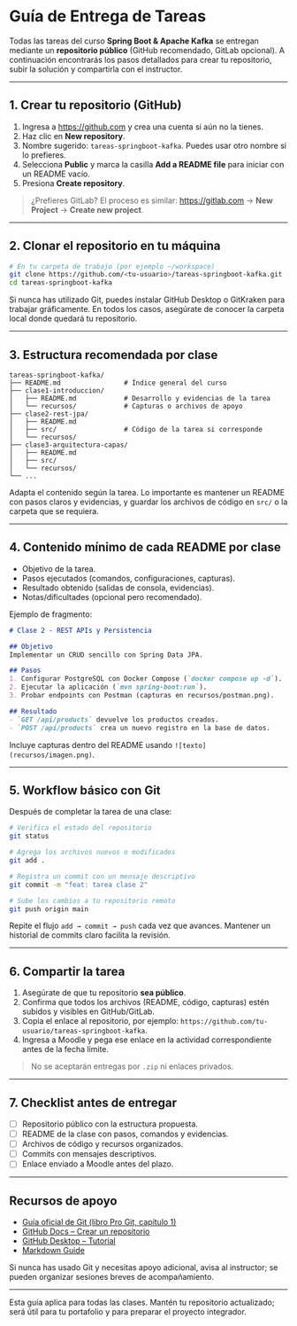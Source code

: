 # Guía de Entrega de Tareas

Todas las tareas del curso **Spring Boot & Apache Kafka** se entregan mediante un **repositorio público** (GitHub recomendado, GitLab opcional). A continuación encontrarás los pasos detallados para crear tu repositorio, subir la solución y compartirla con el instructor.

---

## 1. Crear tu repositorio (GitHub)

1. Ingresa a https://github.com y crea una cuenta si aún no la tienes.
2. Haz clic en **New repository**.
3. Nombre sugerido: `tareas-springboot-kafka`. Puedes usar otro nombre si lo prefieres.
4. Selecciona **Public** y marca la casilla **Add a README file** para iniciar con un README vacío.
5. Presiona **Create repository**.

> ¿Prefieres GitLab? El proceso es similar: https://gitlab.com → **New Project** → **Create new project**.

---

## 2. Clonar el repositorio en tu máquina

```bash
# En tu carpeta de trabajo (por ejemplo ~/workspace)
git clone https://github.com/<tu-usuario>/tareas-springboot-kafka.git
cd tareas-springboot-kafka
```

Si nunca has utilizado Git, puedes instalar GitHub Desktop o GitKraken para trabajar gráficamente. En todos los casos, asegúrate de conocer la carpeta local donde quedará tu repositorio.

---

## 3. Estructura recomendada por clase

```
tareas-springboot-kafka/
├── README.md                # Índice general del curso
├── clase1-introduccion/
│   ├── README.md            # Desarrollo y evidencias de la tarea
│   └── recursos/            # Capturas o archivos de apoyo
├── clase2-rest-jpa/
│   ├── README.md
│   ├── src/                 # Código de la tarea si corresponde
│   └── recursos/
├── clase3-arquitectura-capas/
│   ├── README.md
│   ├── src/
│   └── recursos/
└── ...
```

Adapta el contenido según la tarea. Lo importante es mantener un README con pasos claros y evidencias, y guardar los archivos de código en `src/` o la carpeta que se requiera.

---

## 4. Contenido mínimo de cada README por clase

- Objetivo de la tarea.
- Pasos ejecutados (comandos, configuraciones, capturas).
- Resultado obtenido (salidas de consola, evidencias).
- Notas/dificultades (opcional pero recomendado).

Ejemplo de fragmento:

```markdown
# Clase 2 - REST APIs y Persistencia

## Objetivo
Implementar un CRUD sencillo con Spring Data JPA.

## Pasos
1. Configurar PostgreSQL con Docker Compose (`docker compose up -d`).
2. Ejecutar la aplicación (`mvn spring-boot:run`).
3. Probar endpoints con Postman (capturas en recursos/postman.png).

## Resultado
- `GET /api/products` devuelve los productos creados.
- `POST /api/products` crea un nuevo registro en la base de datos.
```

Incluye capturas dentro del README usando `![texto](recursos/imagen.png)`.

---

## 5. Workflow básico con Git

Después de completar la tarea de una clase:

```bash
# Verifica el estado del repositorio
git status

# Agrega los archivos nuevos o modificados
git add .

# Registra un commit con un mensaje descriptivo
git commit -m "feat: tarea clase 2"

# Sube los cambios a tu repositorio remoto
git push origin main
```

Repite el flujo `add → commit → push` cada vez que avances. Mantener un historial de commits claro facilita la revisión.

---

## 6. Compartir la tarea

1. Asegúrate de que tu repositorio **sea público**.
2. Confirma que todos los archivos (README, código, capturas) estén subidos y visibles en GitHub/GitLab.
3. Copia el enlace al repositorio, por ejemplo: `https://github.com/tu-usuario/tareas-springboot-kafka`.
4. Ingresa a Moodle y pega ese enlace en la actividad correspondiente antes de la fecha límite.

> No se aceptarán entregas por `.zip` ni enlaces privados.

---

## 7. Checklist antes de entregar

- [ ] Repositorio público con la estructura propuesta.
- [ ] README de la clase con pasos, comandos y evidencias.
- [ ] Archivos de código y recursos organizados.
- [ ] Commits con mensajes descriptivos.
- [ ] Enlace enviado a Moodle antes del plazo.

---

## Recursos de apoyo

- [Guía oficial de Git (libro Pro Git, capítulo 1)](https://git-scm.com/book/es/v2)
- [GitHub Docs – Crear un repositorio](https://docs.github.com/es/get-started/quickstart/create-a-repo)
- [GitHub Desktop – Tutorial](https://docs.github.com/es/desktop/overview/getting-started-with-github-desktop)
- [Markdown Guide](https://www.markdownguide.org/basic-syntax/)

Si nunca has usado Git y necesitas apoyo adicional, avisa al instructor; se pueden organizar sesiones breves de acompañamiento.

---

Esta guía aplica para todas las clases. Mantén tu repositorio actualizado; será útil para tu portafolio y para preparar el proyecto integrador.
